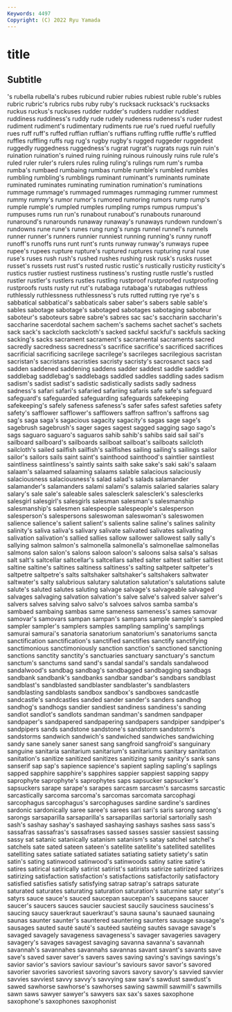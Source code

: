 ```yaml
---
Keywords: 4497
Copyright: (C) 2022 Ryu Yamada
---
```



# title

## Subtitle
's rubella rubella's rubes
rubicund rubier rubies rubiest ruble ruble's rubles rubric rubric's rubrics
rubs ruby ruby's rucksack rucksack's rucksacks ruckus ruckus's ruckuses rudder
rudder's rudders ruddier ruddiest ruddiness ruddiness's ruddy rude rudely rudeness
rudeness's ruder rudest rudiment rudiment's rudimentary rudiments rue rue's rued
rueful ruefully rues ruff ruff's ruffed ruffian ruffian's ruffians ruffing
ruffle ruffle's ruffled ruffles ruffling ruffs rug rug's rugby rugby's
rugged ruggeder ruggedest ruggedly ruggedness ruggedness's rugrat rugrat's rugrats rugs
ruin ruin's ruination ruination's ruined ruing ruining ruinous ruinously ruins
rule rule's ruled ruler ruler's rulers rules ruling ruling's rulings
rum rum's rumba rumba's rumbaed rumbaing rumbas rumble rumble's rumbled
rumbles rumbling rumbling's rumblings ruminant ruminant's ruminants ruminate ruminated ruminates
ruminating rumination rumination's ruminations rummage rummage's rummaged rummages rummaging rummer
rummest rummy rummy's rumor rumor's rumored rumoring rumors rump rump's
rumple rumple's rumpled rumples rumpling rumps rumpus rumpus's rumpuses rums
run run's runabout runabout's runabouts runaround runaround's runarounds runaway runaway's
runaways rundown rundown's rundowns rune rune's runes rung rung's rungs
runnel runnel's runnels runner runner's runners runnier runniest running running's
runny runoff runoff's runoffs runs runt runt's runts runway runway's
runways rupee rupee's rupees rupture rupture's ruptured ruptures rupturing rural
ruse ruse's ruses rush rush's rushed rushes rushing rusk rusk's
rusks russet russet's russets rust rust's rusted rustic rustic's rustically
rusticity rusticity's rustics rustier rustiest rustiness rustiness's rusting rustle rustle's
rustled rustler rustler's rustlers rustles rustling rustproof rustproofed rustproofing rustproofs
rusts rusty rut rut's rutabaga rutabaga's rutabagas ruthless ruthlessly ruthlessness
ruthlessness's ruts rutted rutting rye rye's s sabbatical sabbatical's sabbaticals
saber saber's sabers sable sable's sables sabotage sabotage's sabotaged sabotages
sabotaging saboteur saboteur's saboteurs sabre sabre's sabres sac sac's saccharin
saccharin's saccharine sacerdotal sachem sachem's sachems sachet sachet's sachets sack
sack's sackcloth sackcloth's sacked sackful sackful's sackfuls sacking sacking's sacks
sacrament sacrament's sacramental sacraments sacred sacredly sacredness sacredness's sacrifice sacrifice's
sacrificed sacrifices sacrificial sacrificing sacrilege sacrilege's sacrileges sacrilegious sacristan sacristan's
sacristans sacristies sacristy sacristy's sacrosanct sacs sad sadden saddened saddening
saddens sadder saddest saddle saddle's saddlebag saddlebag's saddlebags saddled saddles
saddling sades sadism sadism's sadist sadist's sadistic sadistically sadists sadly
sadness sadness's safari safari's safaried safariing safaris safe safe's safeguard
safeguard's safeguarded safeguarding safeguards safekeeping safekeeping's safely safeness safeness's safer
safes safest safeties safety safety's safflower safflower's safflowers saffron saffron's
saffrons sag sag's saga saga's sagacious sagacity sagacity's sagas sage
sage's sagebrush sagebrush's sager sages sagest sagged sagging sago sago's
sags saguaro saguaro's saguaros sahib sahib's sahibs said sail sail's
sailboard sailboard's sailboards sailboat sailboat's sailboats sailcloth sailcloth's sailed sailfish
sailfish's sailfishes sailing sailing's sailings sailor sailor's sailors sails saint
saint's sainthood sainthood's saintlier saintliest saintliness saintliness's saintly saints saith
sake sake's saki saki's salaam salaam's salaamed salaaming salaams salable
salacious salaciously salaciousness salaciousness's salad salad's salads salamander salamander's salamanders
salami salami's salamis salaried salaries salary salary's sale sale's saleable
sales salesclerk salesclerk's salesclerks salesgirl salesgirl's salesgirls salesman salesman's salesmanship
salesmanship's salesmen salespeople salespeople's salesperson salesperson's salespersons saleswoman saleswoman's saleswomen
salience salience's salient salient's salients saline saline's salines salinity salinity's
saliva saliva's salivary salivate salivated salivates salivating salivation salivation's sallied
sallies sallow sallower sallowest sally sally's sallying salmon salmon's salmonella
salmonella's salmonellae salmonellas salmons salon salon's salons saloon saloon's saloons
salsa salsa's salsas salt salt's saltcellar saltcellar's saltcellars salted salter
saltest saltier saltiest saltine saltine's saltines saltiness saltiness's salting saltpeter
saltpeter's saltpetre saltpetre's salts saltshaker saltshaker's saltshakers saltwater saltwater's salty
salubrious salutary salutation salutation's salutations salute salute's saluted salutes saluting
salvage salvage's salvageable salvaged salvages salvaging salvation salvation's salve salve's
salved salver salver's salvers salves salving salvo salvo's salvoes salvos
samba samba's sambaed sambaing sambas same sameness sameness's sames samovar
samovar's samovars sampan sampan's sampans sample sample's sampled sampler sampler's
samplers samples sampling sampling's samplings samurai samurai's sanatoria sanatorium sanatorium's
sanatoriums sancta sanctification sanctification's sanctified sanctifies sanctify sanctifying sanctimonious sanctimoniously
sanction sanction's sanctioned sanctioning sanctions sanctity sanctity's sanctuaries sanctuary sanctuary's
sanctum sanctum's sanctums sand sand's sandal sandal's sandals sandalwood sandalwood's
sandbag sandbag's sandbagged sandbagging sandbags sandbank sandbank's sandbanks sandbar sandbar's
sandbars sandblast sandblast's sandblasted sandblaster sandblaster's sandblasters sandblasting sandblasts sandbox
sandbox's sandboxes sandcastle sandcastle's sandcastles sanded sander sander's sanders sandhog
sandhog's sandhogs sandier sandiest sandiness sandiness's sanding sandlot sandlot's sandlots
sandman sandman's sandmen sandpaper sandpaper's sandpapered sandpapering sandpapers sandpiper sandpiper's
sandpipers sands sandstone sandstone's sandstorm sandstorm's sandstorms sandwich sandwich's sandwiched
sandwiches sandwiching sandy sane sanely saner sanest sang sangfroid sangfroid's
sanguinary sanguine sanitaria sanitarium sanitarium's sanitariums sanitary sanitation sanitation's sanitize
sanitized sanitizes sanitizing sanity sanity's sank sans sanserif sap sap's
sapience sapience's sapient sapling sapling's saplings sapped sapphire sapphire's sapphires
sappier sappiest sapping sappy saprophyte saprophyte's saprophytes saps sapsucker sapsucker's
sapsuckers sarape sarape's sarapes sarcasm sarcasm's sarcasms sarcastic sarcastically sarcoma
sarcoma's sarcomas sarcomata sarcophagi sarcophagus sarcophagus's sarcophaguses sardine sardine's sardines
sardonic sardonically saree saree's sarees sari sari's saris sarong sarong's
sarongs sarsaparilla sarsaparilla's sarsaparillas sartorial sartorially sash sash's sashay sashay's
sashayed sashaying sashays sashes sass sass's sassafras sassafras's sassafrases sassed
sasses sassier sassiest sassing sassy sat satanic satanically satanism satanism's
satay satchel satchel's satchels sate sated sateen sateen's satellite satellite's
satellited satellites satelliting sates satiate satiated satiates satiating satiety satiety's
satin satin's sating satinwood satinwood's satinwoods satiny satire satire's satires
satirical satirically satirist satirist's satirists satirize satirized satirizes satirizing satisfaction
satisfaction's satisfactions satisfactorily satisfactory satisfied satisfies satisfy satisfying satrap satrap's
satraps saturate saturated saturates saturating saturation saturation's saturnine satyr satyr's
satyrs sauce sauce's sauced saucepan saucepan's saucepans saucer saucer's saucers
sauces saucier sauciest saucily sauciness sauciness's saucing saucy sauerkraut sauerkraut's
sauna sauna's saunaed saunaing saunas saunter saunter's sauntered sauntering saunters
sausage sausage's sausages sauted sauté sauté's sautéed sautéing sautés savage
savage's savaged savagely savageness savageness's savager savageries savagery savagery's savages
savagest savaging savanna savanna's savannah savannah's savannahes savannahs savannas savant
savant's savants save save's saved saver saver's savers saves saving
saving's savings savings's savior savior's saviors saviour saviour's saviours savor
savor's savored savorier savories savoriest savoring savors savory savory's savvied
savvier savvies savviest savvy savvy's savvying saw saw's sawdust sawdust's
sawed sawhorse sawhorse's sawhorses sawing sawmill sawmill's sawmills sawn saws
sawyer sawyer's sawyers sax sax's saxes saxophone saxophone's saxophones saxophonist
